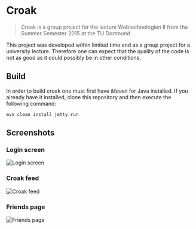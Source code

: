 # Croak
> Croak is a group project for the lecture Webtechnologien II from the Summer Semester 2015 at the TU Dortmund

This project was developed within limited time and as a group project for a university lecture. Therefore one can expect that the quality of the code is not as good as it could possibly be in other conditions.

## Build
In order to build croak one must first have *Maven* for Java installed.
If you already have it installed, clone this repository and then execute the following command:

    mvn clean install jetty:run


## Screenshots

### Login screen
![Login screen](http://i.imgur.com/lz5tDLx.jpg)

### Croak feed
![Croak feed](http://i.imgur.com/Nc9oqbq.png)

### Friends page
![Friends page](http://i.imgur.com/fNbY3PU.png)
